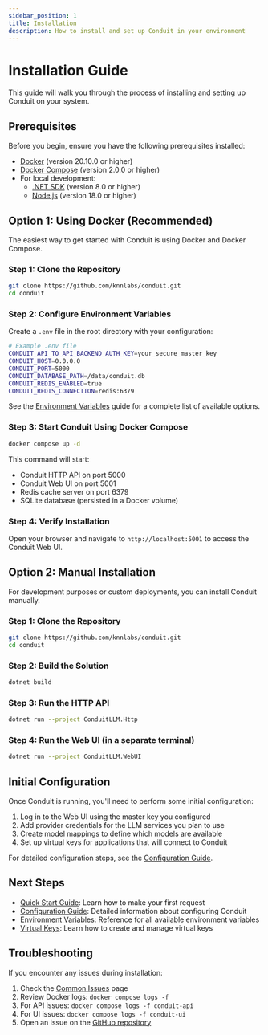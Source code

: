 ```yaml
---
sidebar_position: 1
title: Installation
description: How to install and set up Conduit in your environment
---
```


# Installation Guide

This guide will walk you through the process of installing and setting up Conduit on your system.

## Prerequisites

Before you begin, ensure you have the following prerequisites installed:

- [Docker](https://www.docker.com/get-started) (version 20.10.0 or higher)
- [Docker Compose](https://docs.docker.com/compose/install/) (version 2.0.0 or higher)
- For local development:
  - [.NET SDK](https://dotnet.microsoft.com/download) (version 8.0 or higher)
  - [Node.js](https://nodejs.org/) (version 18.0 or higher)

## Option 1: Using Docker (Recommended)

The easiest way to get started with Conduit is using Docker and Docker Compose.

### Step 1: Clone the Repository

```bash
git clone https://github.com/knnlabs/conduit.git
cd conduit
```

### Step 2: Configure Environment Variables

Create a `.env` file in the root directory with your configuration:

```bash
# Example .env file
CONDUIT_API_TO_API_BACKEND_AUTH_KEY=your_secure_master_key
CONDUIT_HOST=0.0.0.0
CONDUIT_PORT=5000
CONDUIT_DATABASE_PATH=/data/conduit.db
CONDUIT_REDIS_ENABLED=true
CONDUIT_REDIS_CONNECTION=redis:6379
```

See the [Environment Variables](../guides/environment-variables) guide for a complete list of available options.

### Step 3: Start Conduit Using Docker Compose

```bash
docker compose up -d
```

This command will start:
- Conduit HTTP API on port 5000
- Conduit Web UI on port 5001
- Redis cache server on port 6379
- SQLite database (persisted in a Docker volume)

### Step 4: Verify Installation

Open your browser and navigate to `http://localhost:5001` to access the Conduit Web UI.

## Option 2: Manual Installation

For development purposes or custom deployments, you can install Conduit manually.

### Step 1: Clone the Repository

```bash
git clone https://github.com/knnlabs/conduit.git
cd conduit
```

### Step 2: Build the Solution

```bash
dotnet build
```

### Step 3: Run the HTTP API

```bash
dotnet run --project ConduitLLM.Http
```

### Step 4: Run the Web UI (in a separate terminal)

```bash
dotnet run --project ConduitLLM.WebUI
```

## Initial Configuration

Once Conduit is running, you'll need to perform some initial configuration:

1. Log in to the Web UI using the master key you configured
2. Add provider credentials for the LLM services you plan to use
3. Create model mappings to define which models are available
4. Set up virtual keys for applications that will connect to Conduit

For detailed configuration steps, see the [Configuration Guide](configuration).

## Next Steps

- [Quick Start Guide](quick-start): Learn how to make your first request
- [Configuration Guide](configuration): Detailed information about configuring Conduit
- [Environment Variables](../guides/environment-variables): Reference for all available environment variables
- [Virtual Keys](../features/virtual-keys): Learn how to create and manage virtual keys

## Troubleshooting

If you encounter any issues during installation:

1. Check the [Common Issues](../troubleshooting/common-issues) page
2. Review Docker logs: `docker compose logs -f`
3. For API issues: `docker compose logs -f conduit-api`
4. For UI issues: `docker compose logs -f conduit-ui`
5. Open an issue on the [GitHub repository](https://github.com/knnlabs/conduit/issues)